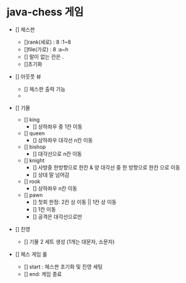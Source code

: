 # java-chess 게임

- [] 체스판
    - []rank(세로) : 8 :1~8
    - []file(가로) : 8 :a~h
    - [] 말이 없는 칸은 .
  - []초기화

- [] 아웃풋 뷰
    - [] 체스판 출력 기능
    - 
  
- [] 기물 
  - [] king
     - [] 상하좌우 중 1칸 이동  
  - [] queen
    - [] 상하좌우 대각선 n칸 이동
  - [] bishop
     - [] 대각선으로 n칸 이동
  - [] knight
    - [] 사방중 한방향으로 한칸 & 양 대각선 중 한 방향으로 한칸 으로 이동
    - [] 상대 말 넘어감
  - [] rook
      - [] 상하좌우 n칸 이동
  - [] pawn
    - [] 첫회 한정: 2칸 상 이동 || 1칸 상 이동
    - [] 1칸 이동
    - [] 공격은 대각선으로만
  
- [] 진영
  - [] 기물 2 세트 생성 (1개는 대문자, 소문자)
  
- [] 체스 게임 룰
  - [] start : 체스판 초기화 및 진영 세팅
  - [] end: 게임 종료